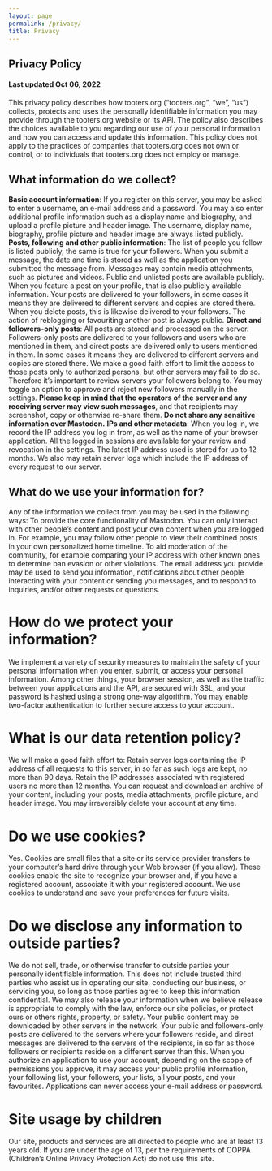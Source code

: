 ```yaml
---
layout: page
permalink: /privacy/
title: Privacy
---
```


## Privacy Policy
#### Last updated Oct 06, 2022
This privacy policy describes how tooters.org (“tooters.org”, “we”, “us”) collects, protects and uses the personally identifiable information you may provide through the tooters.org website or its API. The policy also describes the choices available to you regarding our use of your personal information and how you can access and update this information. This policy does not apply to the practices of companies that tooters.org does not own or control, or to individuals that tooters.org does not employ or manage.
## What information do we collect?
**Basic account information**: If you register on this server, you may be asked to enter a username, an e-mail address and a password. You may also enter additional profile information such as a display name and biography, and upload a profile picture and header image. The username, display name, biography, profile picture and header image are always listed publicly.
**Posts, following and other public information**: The list of people you follow is listed publicly, the same is true for your followers. When you submit a message, the date and time is stored as well as the application you submitted the message from. Messages may contain media attachments, such as pictures and videos. Public and unlisted posts are available publicly. When you feature a post on your profile, that is also publicly available information. Your posts are delivered to your followers, in some cases it means they are delivered to different servers and copies are stored there. When you delete posts, this is likewise delivered to your followers. The action of reblogging or favouriting another post is always public.
**Direct and followers-only posts**: All posts are stored and processed on the server. Followers-only posts are delivered to your followers and users who are mentioned in them, and direct posts are delivered only to users mentioned in them. In some cases it means they are delivered to different servers and copies are stored there. We make a good faith effort to limit the access to those posts only to authorized persons, but other servers may fail to do so. Therefore it’s important to review servers your followers belong to. You may toggle an option to approve and reject new followers manually in the settings. **Please keep in mind that the operators of the server and any receiving server may view such messages**, and that recipients may screenshot, copy or otherwise re-share them. **Do not share any sensitive information over Mastodon.**
**IPs and other metadata**: When you log in, we record the IP address you log in from, as well as the name of your browser application. All the logged in sessions are available for your review and revocation in the settings. The latest IP address used is stored for up to 12 months. We also may retain server logs which include the IP address of every request to our server.
## What do we use your information for?
Any of the information we collect from you may be used in the following ways:
		To provide the core functionality of Mastodon. You can only interact with other people’s content and post your own content when you are logged in. For example, you may follow other people to view their combined posts in your own personalized home timeline.
		To aid moderation of the community, for example comparing your IP address with other known ones to determine ban evasion or other violations.
		The email address you provide may be used to send you information, notifications about other people interacting with your content or sending you messages, and to respond to inquiries, and/or other requests or questions.
# How do we protect your information?
We implement a variety of security measures to maintain the safety of your personal information when you enter, submit, or access your personal information. Among other things, your browser session, as well as the traffic between your applications and the API, are secured with SSL, and your password is hashed using a strong one-way algorithm. You may enable two-factor authentication to further secure access to your account.
# What is our data retention policy?
We will make a good faith effort to:
		Retain server logs containing the IP address of all requests to this server, in so far as such logs are kept, no more than 90 days.
		Retain the IP addresses associated with registered users no more than 12 months.
You can request and download an archive of your content, including your posts, media attachments, profile picture, and header image.
You may irreversibly delete your account at any time.
# Do we use cookies?
Yes. Cookies are small files that a site or its service provider transfers to your computer’s hard drive through your Web browser (if you allow). These cookies enable the site to recognize your browser and, if you have a registered account, associate it with your registered account.
We use cookies to understand and save your preferences for future visits.
# Do we disclose any information to outside parties?
We do not sell, trade, or otherwise transfer to outside parties your personally identifiable information. This does not include trusted third parties who assist us in operating our site, conducting our business, or servicing you, so long as those parties agree to keep this information confidential. We may also release your information when we believe release is appropriate to comply with the law, enforce our site policies, or protect ours or others rights, property, or safety.
Your public content may be downloaded by other servers in the network. Your public and followers-only posts are delivered to the servers where your followers reside, and direct messages are delivered to the servers of the recipients, in so far as those followers or recipients reside on a different server than this.
When you authorize an application to use your account, depending on the scope of permissions you approve, it may access your public profile information, your following list, your followers, your lists, all your posts, and your favourites. Applications can never access your e-mail address or password.
# Site usage by children
Our site, products and services are all directed to people who are at least 13 years old. If you are under the age of 13, per the requirements of COPPA (Children’s Online Privacy Protection Act) do not use this site.
